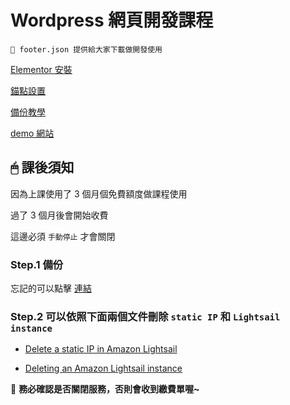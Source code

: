 # Wordpress 網頁開發課程

    👀 footer.json 提供給大家下載做開發使用

[Elementor 安裝](https://github.com/janice880624/webclass/blob/main/%E8%A3%9C%E5%85%85%E6%96%87%E4%BB%B6/Elementor%E5%AE%89%E8%A3%9D.md)

[錨點設置](https://github.com/janice880624/webclass/blob/main/%E8%A3%9C%E5%85%85%E6%96%87%E4%BB%B6/%E9%8C%A8%E9%BB%9E%E8%A8%AD%E7%BD%AE.md)

[備份教學](https://github.com/janice880624/webclass/blob/main/%E8%A3%9C%E5%85%85%E6%96%87%E4%BB%B6/%E5%82%99%E4%BB%BD%E6%95%99%E5%AD%B8.md)

[demo 網站](http://35.76.80.201/)

## 🖱 課後須知

因為上課使用了 3 個月個免費額度做課程使用

過了 3 個月後會開始收費

這邊必須 `手動停止` 才會關閉

### Step.1 備份

忘記的可以點擊 [連結](https://github.com/janice880624/webclass/blob/main/%E8%A3%9C%E5%85%85%E6%96%87%E4%BB%B6/%E5%82%99%E4%BB%BD%E6%95%99%E5%AD%B8.md)

### Step.2 可以依照下面兩個文件刪除 `static IP` 和 `Lightsail instance`

- [Delete a static IP in Amazon Lightsail](https://lightsail.aws.amazon.com/ls/docs/en_us/articles/how-to-delete-static-ip)


- [Deleting an Amazon Lightsail instance](https://lightsail.aws.amazon.com/ls/docs/en_us/articles/delete-an-amazon-lightsail-instance)

📢 **務必確認是否關閉服務，否則會收到繳費單喔~**
